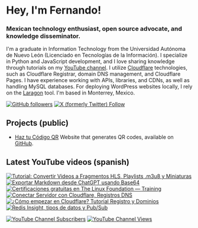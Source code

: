 # Hey, I'm Fernando!

### Mexican technology enthusiast, open source advocate, and knowledge disseminator.
I'm a graduate in Information Technology from the Universidad Autónoma de Nuevo León (Licenciado en Tecnologías de la Información). I specialize in Python and JavaScript development, and I love sharing knowledge through tutorials on my [YouTube channel](https://www.youtube.com/fernandodilland). I utilize [Cloudflare](https://github.com/cloudflare) technologies, such as Cloudflare Registrar, domain DNS management, and Cloudflare Pages. I have experience working with APIs, libraries, and CDNs, as well as handling MySQL databases. For deploying WordPress websites locally, I rely on the [Laragon](https://github.com/leokhoa/laragon) tool. I'm based in Monterrey, Mexico.

[![GitHub followers](https://img.shields.io/github/followers/fernandodilland?label=Follow&style=social)](https://github.com/fernandodilland) [![X (formerly Twitter) Follow](https://img.shields.io/twitter/follow/fernandodilland?style=social)](https://twitter.com/fernandodilland)

## Projects (public)
- [Haz tu Código QR](https://hazqr.com/) Website that generates QR codes, available on [GitHub](https://github.com/fernandodilland/hazqr).

## Latest YouTube videos (spanish)
<!-- BEGIN YOUTUBE-CARDS -->
[![Tutorial: Convertir Videos a Fragmentos HLS, Playlists .m3u8 y Miniaturas](https://ytcards.demolab.com/?id=Y1NFBudw-Tk&title=Tutorial%3A+Convertir+Videos+a+Fragmentos+HLS%2C+Playlists+.m3u8+y+Miniaturas&lang=en&timestamp=1731216903&background_color=%230d1117&title_color=%23ffffff&stats_color=%23dedede&max_title_lines=1&width=250&border_radius=5 "Tutorial: Convertir Videos a Fragmentos HLS, Playlists .m3u8 y Miniaturas")](https://www.youtube.com/watch?v=Y1NFBudw-Tk)
[![Exportar Markdown desde ChatGPT usando Base64](https://ytcards.demolab.com/?id=Xf_1zUJhqaA&title=Exportar+Markdown+desde+ChatGPT+usando+Base64&lang=en&timestamp=1729872037&background_color=%230d1117&title_color=%23ffffff&stats_color=%23dedede&max_title_lines=1&width=250&border_radius=5 "Exportar Markdown desde ChatGPT usando Base64")](https://www.youtube.com/watch?v=Xf_1zUJhqaA)
[![Certificaciones gratuitas en The Linux Foundation — Training](https://ytcards.demolab.com/?id=FkPj51_Xwjs&title=Certificaciones+gratuitas+en+The+Linux+Foundation+%E2%80%94+Training&lang=en&timestamp=1729785616&background_color=%230d1117&title_color=%23ffffff&stats_color=%23dedede&max_title_lines=1&width=250&border_radius=5 "Certificaciones gratuitas en The Linux Foundation — Training")](https://www.youtube.com/watch?v=FkPj51_Xwjs)
[![Conectar Servidor con Cloudflare, Registros DNS](https://ytcards.demolab.com/?id=LNO5K8TuHxM&title=Conectar+Servidor+con+Cloudflare%2C+Registros+DNS&lang=en&timestamp=1729699219&background_color=%230d1117&title_color=%23ffffff&stats_color=%23dedede&max_title_lines=1&width=250&border_radius=5 "Conectar Servidor con Cloudflare, Registros DNS")](https://www.youtube.com/watch?v=LNO5K8TuHxM)
[![¿Cómo empezar en Cloudflare? Tutorial Registro y Dominios](https://ytcards.demolab.com/?id=B0k_1HStzUM&title=%C2%BFC%C3%B3mo+empezar+en+Cloudflare%3F+Tutorial+Registro+y+Dominios&lang=en&timestamp=1729641606&background_color=%230d1117&title_color=%23ffffff&stats_color=%23dedede&max_title_lines=1&width=250&border_radius=5 "¿Cómo empezar en Cloudflare? Tutorial Registro y Dominios")](https://www.youtube.com/watch?v=B0k_1HStzUM)
[![Redis Insight, tipos de datos y Pub/Sub](https://ytcards.demolab.com/?id=_kjlW09cYsc&title=Redis+Insight%2C+tipos+de+datos+y+Pub%2FSub&lang=en&timestamp=1729440037&background_color=%230d1117&title_color=%23ffffff&stats_color=%23dedede&max_title_lines=1&width=250&border_radius=5 "Redis Insight, tipos de datos y Pub/Sub")](https://www.youtube.com/watch?v=_kjlW09cYsc)
<!-- END YOUTUBE-CARDS -->
[![YouTube Channel Subscribers](https://img.shields.io/youtube/channel/subscribers/UCvu9lyZixV1Ob06Wvh0dnNw?style=social)](https://www.youtube.com/c/FernandoDilland) [![YouTube Channel Views](https://img.shields.io/youtube/channel/views/UCvu9lyZixV1Ob06Wvh0dnNw?style=social)](https://www.youtube.com/c/FernandoDilland)
